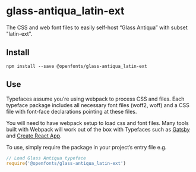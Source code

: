 
# glass-antiqua_latin-ext

The CSS and web font files to easily self-host “Glass Antiqua” with subset "latin-ext".

## Install

`npm install --save @openfonts/glass-antiqua_latin-ext`

## Use

Typefaces assume you’re using webpack to process CSS and files. Each typeface
package includes all necessary font files (woff2, woff) and a CSS file with
font-face declarations pointing at these files.

You will need to have webpack setup to load css and font files. Many tools built
with Webpack will work out of the box with Typefaces such as [Gatsby](https://github.com/gatsbyjs/gatsby)
and [Create React App](https://github.com/facebookincubator/create-react-app).

To use, simply require the package in your project’s entry file e.g.

```javascript
// Load Glass Antiqua typeface
require('@openfonts/glass-antiqua_latin-ext')
```
